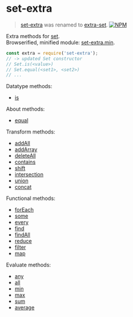 # set-extra

> [set-extra](https://www.npmjs.com/package/set-extra) was renamed to [extra-set](https://www.npmjs.com/package/extra-set).
[![NPM](https://nodei.co/npm/set-extra.png)](https://nodei.co/npm/set-extra/)

Extra methods for [set].<br>
Browserified, minified module: [set-extra.min].

```javascript
const extra = require('set-extra');
// -> updated Set constructor
// Set.is(<value>)
// Set.equal(<set1>, <set2>)
// ...
```

Datatype methods:
- [is](https://www.npmjs.com/package/set-is)

About methods:
- [equal](https://www.npmjs.com/package/set-equal)

Transform methods:
- [addAll](https://www.npmjs.com/package/set-addall)
- [addArray](https://www.npmjs.com/package/set-addarray)
- [deleteAll](https://www.npmjs.com/package/set-deleteall)
- [contains](https://www.npmjs.com/package/set-contains)
- [shift](https://www.npmjs.com/package/set-shift)
- [intersection](https://www.npmjs.com/package/set-intersection)
- [union](https://www.npmjs.com/package/set-unionto)
- [concat](https://www.npmjs.com/package/set-concat)

Functional methods:
- [forEach](https://www.npmjs.com/package/set-foreach)
- [some](https://www.npmjs.com/package/set-some)
- [every](https://www.npmjs.com/package/set-every)
- [find](https://www.npmjs.com/package/set-find)
- [findAll](https://www.npmjs.com/package/set-findall)
- [reduce](https://www.npmjs.com/package/set-reduce)
- [filter](https://www.npmjs.com/package/set-filterto)
- [map](https://www.npmjs.com/package/set-mapto)

Evaluate methods:
- [any](https://www.npmjs.com/package/set-any)
- [all](https://www.npmjs.com/package/set-all)
- [min](https://www.npmjs.com/package/set-min)
- [max](https://www.npmjs.com/package/set-max)
- [sum](https://www.npmjs.com/package/set-sum)
- [average](https://www.npmjs.com/package/set-average)


[set]: https://developer.mozilla.org/en-US/docs/Web/JavaScript/Reference/Global_Objects/Set
[set-extra.min]: https://www.npmjs.com/package/set-extra.min
